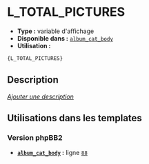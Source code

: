 # L_TOTAL_PICTURES
* __Type :__ variable d'affichage
* __Disponible dans :__ [`album_cat_body`](../tpl/var/album_cat_body.md#readme)
* __Utilisation :__

```html
{L_TOTAL_PICTURES}
```

## Description
[*Ajouter une description*](https://fa-tvars.appspot.com/var/L_TOTAL_PICTURES)

## Utilisations dans les templates

### Version phpBB2
* __[`album_cat_body`](../tpl/var/album_cat_body.md#readme) :__ ligne [`88`](../tpl/src/subsilver/album_cat_body.tpl#L88)